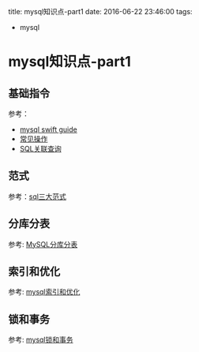 title: mysql知识点-part1
date: 2016-06-22 23:46:00
tags:
- mysql


# mysql知识点-part1

## 基础指令

参考：

* [mysql swift guide](mysql-swift-guide.md)
* [常见操作](mysql-common-cmd.md)
* [SQL关联查询](mysql-join.md)

## 范式

参考：[sql三大范式](sql三大范式.md)

## 分库分表

参考: [MySQL分库分表](mysql分库分表.md)

## 索引和优化

参考: [mysql索引和优化](mysql索引和优化.md)

## 锁和事务

参考: [mysql锁和事务](mysql锁和事务.md)



